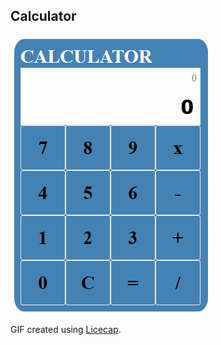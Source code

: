 <h2> Calculator </h2>

<img src="https://github.com/DeepaBekal/Javascript/blob/master/Calculator/gif/CalculatorJS.gif" alt="CalculatorJS"/>

GIF created using <a href="http://www.cockos.com/licecap/">Licecap</a>.
